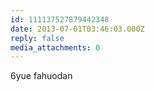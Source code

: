 ```yaml
---
id: 111137527879442348
date: 2013-07-01T03:46:03.000Z
reply: false
media_attachments: 0
---
```


6yue fahuodan

